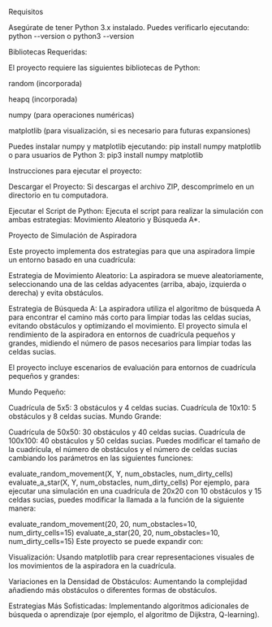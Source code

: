 Requisitos

Asegúrate de tener Python 3.x instalado. Puedes verificarlo ejecutando:
python --version o python3 --version

Bibliotecas Requeridas:

El proyecto requiere las siguientes bibliotecas de Python:

random (incorporada)

heapq (incorporada)

numpy (para operaciones numéricas)

matplotlib (para visualización, si es necesario para futuras expansiones)

Puedes instalar numpy y matplotlib ejecutando: pip install numpy matplotlib o para usuarios de Python 3: pip3 install numpy matplotlib

Instrucciones para ejecutar el proyecto:

Descargar el Proyecto: Si descargas el archivo ZIP, descomprímelo en un directorio en tu computadora.

Ejecutar el Script de Python: Ejecuta el script para realizar la simulación con ambas estrategias: Movimiento Aleatorio y Búsqueda A*.


Proyecto de Simulación de Aspiradora

Este proyecto implementa dos estrategias para que una aspiradora limpie un entorno basado en una cuadrícula:

Estrategia de Movimiento Aleatorio: La aspiradora se mueve aleatoriamente, seleccionando una de las celdas adyacentes (arriba, abajo, izquierda o derecha) y evita obstáculos.

Estrategia de Búsqueda A: La aspiradora utiliza el algoritmo de búsqueda A para encontrar el camino más corto para limpiar todas las celdas sucias, evitando obstáculos y optimizando el movimiento. El proyecto simula el rendimiento de la aspiradora en entornos de cuadrícula pequeños y grandes, midiendo el número de pasos necesarios para limpiar todas las celdas sucias.

El proyecto incluye escenarios de evaluación para entornos de cuadrícula pequeños y grandes:

Mundo Pequeño:

Cuadrícula de 5x5: 3 obstáculos y 4 celdas sucias.
Cuadrícula de 10x10: 5 obstáculos y 8 celdas sucias.
Mundo Grande:

Cuadrícula de 50x50: 30 obstáculos y 40 celdas sucias.
Cuadrícula de 100x100: 40 obstáculos y 50 celdas sucias.
Puedes modificar el tamaño de la cuadrícula, el número de obstáculos y el número de celdas sucias cambiando los parámetros en las siguientes funciones:

evaluate_random_movement(X, Y, num_obstacles, num_dirty_cells)
evaluate_a_star(X, Y, num_obstacles, num_dirty_cells)
Por ejemplo, para ejecutar una simulación en una cuadrícula de 20x20 con 10 obstáculos y 15 celdas sucias, puedes modificar la llamada a la función de la siguiente manera:

evaluate_random_movement(20, 20, num_obstacles=10, num_dirty_cells=15)
evaluate_a_star(20, 20, num_obstacles=10, num_dirty_cells=15)
Este proyecto se puede expandir con:

Visualización: Usando matplotlib para crear representaciones visuales de los movimientos de la aspiradora en la cuadrícula.

Variaciones en la Densidad de Obstáculos: Aumentando la complejidad añadiendo más obstáculos o diferentes formas de obstáculos.

Estrategias Más Sofisticadas: Implementando algoritmos adicionales de búsqueda o aprendizaje (por ejemplo, el algoritmo de Dijkstra, Q-learning).
